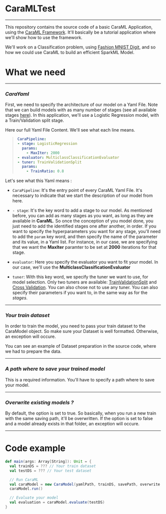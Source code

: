 
# CaraMLTest

***
This repository contains the source code of a basic CaraML Application, using the [CaraML Framework](https://github.com/jsarni/CaraML). It'll basically be a tutorial application where we'll show how to use the framework.

We'll work on a Classification problem, using [Fashion MNIST Digit](https://www.kaggle.com/zalando-research/fashionmnist), and so how we could use CaraML to build an efficient SparkML Model.

# What we need

***

### *CaraYaml*

First, we need to specify the architecture of our model on a Yaml File. Note that we can build models with as many number of stages (see all available stages [here](https://github.com/jsarni/CaraML)). In this application, we'll use a Logistic Regression model, with a Train/Validation split stage.

Here our full Yaml File Content. We'll see what each line means.

> ```yaml
> CaraPipeline:
> - stage: LogisticRegression
>   params:
>     - MaxIter: 2000
> - evaluator: MulticlassClassificationEvaluator
> - tuner: TrainValidationSplit
>   params:
>     - TrainRatio: 0.8
> ```

Let's see what this Yaml means :

* ``` CaraPipeline ```: It's the entry point of every CaraML Yaml File. It's necessary to indicate that we start the description of our model from here.


* ``` - stage ```: It's the key word to add a stage to our model. As mentioned before, you can add as many stages as you want, as long as they are available in **CaraML**. So once the conception of you model done, you just need to add the identified stages one after another, in order. If you want to specify the hyperparameters you want for any stage, you'll need to add the ```param``` key word, and then specify the name of the parameter and its value, in a Yaml list. For instance, in our case, we are specifying that we want the **MaxIter** paramter to be set at **2000** iterations for that stage.


* ``` evaluator ```: Here you specify the evaluator you want to fit your model. In our case, we'll use the **MulticlassClassificationEvaluator**


* ``` tuner ```: With this key word, we specify the tuner we want to use, for model selection. Only two tuners are available: [TrainValidationSplit](https://spark.apache.org/docs/latest/api/scala/org/apache/spark/ml/tuning/TrainValidationSplit.html) and [Cross Validation](https://spark.apache.org/docs/latest/api/scala/org/apache/spark/ml/tuning/CrossValidator.html). You can also chose not to use any tuner. You can also specify their parameters if you want to, in the same way as for the *stages*.

---

### *Your train dataset*

In order to train the model, you need to pass your train dataset to the CaraModel object. So make sure your Dataset is well formatted. Otherwise, an exception will occure.

You can see an example of Dataset preparation in the source code, where we had to prepare the data.

---

### *A path where to save your trained model*

This is a required information. You'll have to specify a path where to save your model.

---

### *Overwrite existing models ?*

By default, the option is set to true. So basically, when you run a new train with the same saving path, it'll be overwritten. If the option is set to false and a model already exists in that folder, an exception will occure.

*** 

# Code example

```scala
def main(args: Array[String]): Unit = {
  val trainDS = ??? // Your train dataset
  val testDS = ??? // Your test dataset

  // Run CaraML
  val caraModel = new CaraModel(yamlPath, trainDS, savePath, overwrite = true)
  caraModel.run()

  // Evaluate your model
  val evaluation = caraModel.evaluate(testDS)
}
```